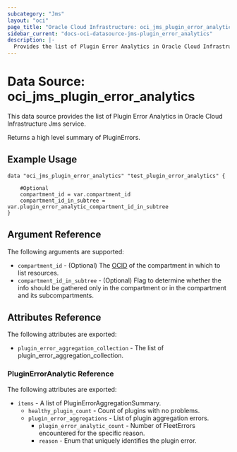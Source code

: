 ```yaml
---
subcategory: "Jms"
layout: "oci"
page_title: "Oracle Cloud Infrastructure: oci_jms_plugin_error_analytics"
sidebar_current: "docs-oci-datasource-jms-plugin_error_analytics"
description: |-
  Provides the list of Plugin Error Analytics in Oracle Cloud Infrastructure Jms service
---
```


# Data Source: oci_jms_plugin_error_analytics
This data source provides the list of Plugin Error Analytics in Oracle Cloud Infrastructure Jms service.

Returns a high level summary of PluginErrors.

## Example Usage

```hcl
data "oci_jms_plugin_error_analytics" "test_plugin_error_analytics" {

	#Optional
	compartment_id = var.compartment_id
	compartment_id_in_subtree = var.plugin_error_analytic_compartment_id_in_subtree
}
```

## Argument Reference

The following arguments are supported:

* `compartment_id` - (Optional) The [OCID](https://docs.cloud.oracle.com/iaas/Content/General/Concepts/identifiers.htm) of the compartment in which to list resources. 
* `compartment_id_in_subtree` - (Optional) Flag to determine whether the info should be gathered only in the compartment or in the compartment and its subcompartments. 


## Attributes Reference

The following attributes are exported:

* `plugin_error_aggregation_collection` - The list of plugin_error_aggregation_collection.

### PluginErrorAnalytic Reference

The following attributes are exported:

* `items` - A list of PluginErrorAggregationSummary.
	* `healthy_plugin_count` - Count of plugins with no problems.
	* `plugin_error_aggregations` - List of plugin aggregation errors.
		* `plugin_error_analytic_count` - Number of FleetErrors encountered for the specific reason.
		* `reason` - Enum that uniquely identifies the plugin error.


